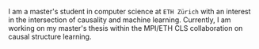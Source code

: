 I am a master's student in computer science at `ETH Zürich` with an interest in the intersection of causality and machine learning. Currently, I am working on my master's thesis within the MPI/ETH CLS collaboration on causal structure learning.

<!--
**ninodimontalcino/ninodimontalcino** is a ✨ _special_ ✨ repository because its `README.md` (this file) appears on your GitHub profile.

Here are some ideas to get you started:

- 🔭 I’m currently working on ...
- 🌱 I’m currently learning ...
- 👯 I’m looking to collaborate on ...
- 🤔 I’m looking for help with ...
- 💬 Ask me about ...
- 📫 How to reach me: ...
- 😄 Pronouns: ...
- ⚡ Fun fact: ...
-->

